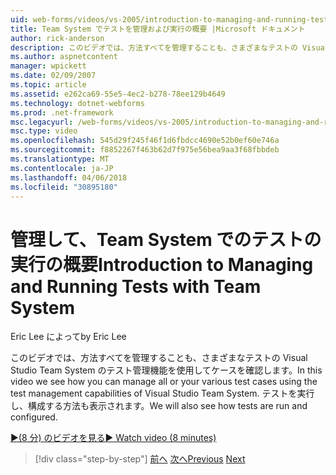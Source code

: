 ```yaml
---
uid: web-forms/videos/vs-2005/introduction-to-managing-and-running-tests-with-team-system
title: Team System でテストを管理および実行の概要 |Microsoft ドキュメント
author: rick-anderson
description: このビデオでは、方法すべてを管理することも、さまざまなテストの Visual Studio Team System のテスト管理機能を使用してケースを確認します。 表示されています。 しています.
ms.author: aspnetcontent
manager: wpickett
ms.date: 02/09/2007
ms.topic: article
ms.assetid: e262ca69-55e5-4ec2-b278-78ee129b4649
ms.technology: dotnet-webforms
ms.prod: .net-framework
msc.legacyurl: /web-forms/videos/vs-2005/introduction-to-managing-and-running-tests-with-team-system
msc.type: video
ms.openlocfilehash: 545d29f245f46f1d6fbdcc4690e52b0ef60e746a
ms.sourcegitcommit: f8852267f463b62d7f975e56bea9aa3f68fbbdeb
ms.translationtype: MT
ms.contentlocale: ja-JP
ms.lasthandoff: 04/06/2018
ms.locfileid: "30895180"
---
```

<a name="introduction-to-managing-and-running-tests-with-team-system"></a><span data-ttu-id="3c993-104">管理して、Team System でのテストの実行の概要</span><span class="sxs-lookup"><span data-stu-id="3c993-104">Introduction to Managing and Running Tests with Team System</span></span>
====================
<span data-ttu-id="3c993-105">Eric Lee によって</span><span class="sxs-lookup"><span data-stu-id="3c993-105">by Eric Lee</span></span>

<span data-ttu-id="3c993-106">このビデオでは、方法すべてを管理することも、さまざまなテストの Visual Studio Team System のテスト管理機能を使用してケースを確認します。</span><span class="sxs-lookup"><span data-stu-id="3c993-106">In this video we see how you can manage all or your various test cases using the test management capabilities of Visual Studio Team System.</span></span> <span data-ttu-id="3c993-107">テストを実行し、構成する方法も表示されます。</span><span class="sxs-lookup"><span data-stu-id="3c993-107">We will also see how tests are run and configured.</span></span>

[<span data-ttu-id="3c993-108">&#9654;(8 分) のビデオを見る</span><span class="sxs-lookup"><span data-stu-id="3c993-108">&#9654; Watch video (8 minutes)</span></span>](https://channel9.msdn.com/Blogs/ASP-NET-Site-Videos/introduction-to-managing-and-running-tests-with-team-system)

> [!div class="step-by-step"]
> <span data-ttu-id="3c993-109">[前へ](introduction-to-manual-testing-with-team-system.md)
> [次へ](measuring-the-business-value-of-ajax.md)</span><span class="sxs-lookup"><span data-stu-id="3c993-109">[Previous](introduction-to-manual-testing-with-team-system.md)
[Next](measuring-the-business-value-of-ajax.md)</span></span>
